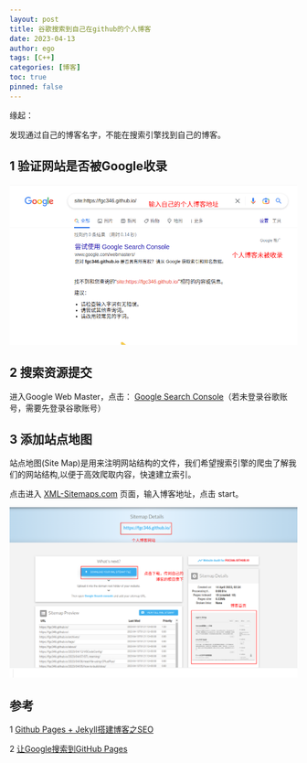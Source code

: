 ```yaml
---
layout: post
title: 谷歌搜索到自己在github的个人博客
date: 2023-04-13
author: ego
tags: [C++]
categories: [博客]
toc: true
pinned: false
---
```




缘起：

发现通过自己的博客名字，不能在搜索引擎找到自己的博客。

## 1 验证网站是否被Google收录

![image-20230414094959511](https://raw.githubusercontent.com/fgc346/image/main/img/image-20230414094959511.png)

## 2 搜索资源提交

进入Google Web Master，点击： [Google Search Console](https://search.google.com/search-console?hl=zh-CN&utm_source=wmx&utm_medium=deprecation-pane&utm_content=home&resource_id=https://saowu.github.io/)（若未登录谷歌账号，需要先登录谷歌账号）

## 3 添加站点地图

站点地图(Site Map)是用来注明网站结构的文件，我们希望搜索引擎的爬虫了解我们的网站结构,以便于高效爬取内容，快速建立索引。

点击进入 [XML-Sitemaps.com](https://www.xml-sitemaps.com/) 页面，输入博客地址，点击 start。

![image-20230414103837207](https://raw.githubusercontent.com/fgc346/image/main/img/image-20230414103837207.png)



## 参考

1 [Github Pages + Jekyll搭建博客之SEO](http://zyzhang.github.io/blog/2012/09/03/blog-with-github-pages-and-jekyll-seo/)

2 [让Google搜索到GitHub Pages](https://saowu.top/blog/4tCVcic30/)

